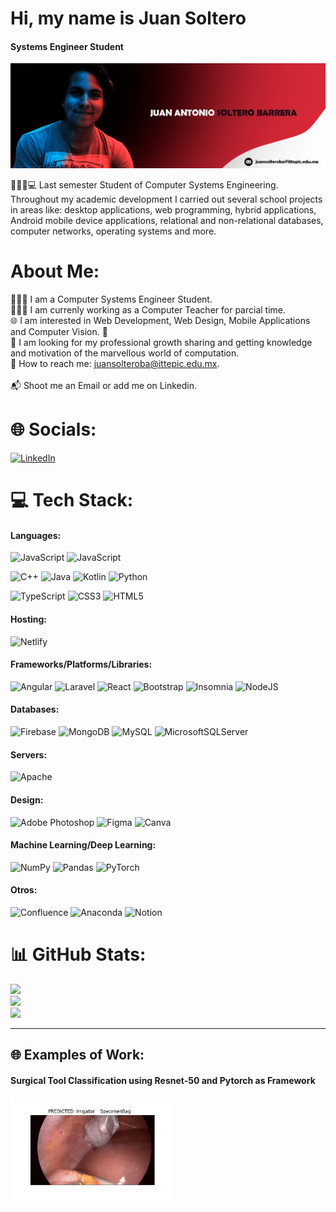 # Hi, my name is Juan Soltero
#### Systems Engineer Student
![Systems Engineer Student](Banner2JuanSoltero.png)


🧑🏽‍🏽‍💻 Last semester Student of Computer Systems Engineering. Throughout my academic development I carried out several school projects in areas like: desktop applications, web programming, hybrid applications, Android mobile device applications, relational and non-relational databases, computer networks, operating systems and more.

# About Me:
👨🏽‍💻 I am a Computer Systems Engineer Student. <br>👨🏽‍🏫 I am currenly working as a Computer Teacher for parcial time.<br>🌐 I am interested in Web Development, Web Design, Mobile Applications and Computer Vision. 🤖 <br>🤝 I am looking for my professional growth sharing and getting knowledge and motivation of the marvellous world of computation.<br>📧 How to reach me: juansolteroba@ittepic.edu.mx.<br><br>📬 Shoot me an Email or add me on Linkedin. 

# 🌐 Socials:
[![LinkedIn](https://img.shields.io/badge/LinkedIn-%230077B5.svg?logo=linkedin&logoColor=white)](https://linkedin.com/in/juansoltero) 

# 💻 Tech Stack:
#### Languages:
![JavaScript](https://img.shields.io/badge/-JavaScript-000?style=for-the-badge&logo=javascript)
![JavaScript](https://img.shields.io/badge/javascript-%23323330.svg?style=for-the-badge&logo=javascript&logoColor=red)

![C++](https://img.shields.io/badge/c++-%2300599C.svg?style=flat&logo=c%2B%2B&logoColor=white)
![Java](https://img.shields.io/badge/java-%23ED8B00.svg?style=flat&logo=java&logoColor=white) 
![Kotlin](https://img.shields.io/badge/kotlin-%230095D5.svg?style=flat&logo=kotlin&logoColor=white)
![Python](https://img.shields.io/badge/python-3670A0?style=flat&logo=python&logoColor=ffdd54)

![TypeScript](https://img.shields.io/badge/typescript-%23007ACC.svg?style=flat&logo=typescript&logoColor=white)
![CSS3](https://img.shields.io/badge/css3-%231572B6.svg?style=flat&logo=css3&logoColor=white) 
![HTML5](https://img.shields.io/badge/html5-%23E34F26.svg?style=flat&logo=html5&logoColor=white)
#### Hosting:
![Netlify](https://img.shields.io/badge/netlify-%23000000.svg?style=flat&logo=netlify&logoColor=#00C7B7)
#### Frameworks/Platforms/Libraries:
![Angular](https://img.shields.io/badge/angular-%23DD0031.svg?style=flate&logo=angular&logoColor=white)
![Laravel](https://img.shields.io/badge/laravel-%23FF2D20.svg?style=flat&logo=laravel&logoColor=white)
![React](https://img.shields.io/badge/react-%2320232a.svg?style=flat&logo=react&logoColor=%2361DAFB)
![Bootstrap](https://img.shields.io/badge/bootstrap-%23563D7C.svg?style=flat&logo=bootstrap&logoColor=white)
![Insomnia](https://img.shields.io/badge/Insomnia-black?style=flat&logo=insomnia&logoColor=5849BE)
![NodeJS](https://img.shields.io/badge/node.js-6DA55F?style=flat&logo=node.js&logoColor=white)
#### Databases:
![Firebase](https://img.shields.io/badge/firebase-%23039BE5.svg?style=flat&logo=firebase)
![MongoDB](https://img.shields.io/badge/MongoDB-%234ea94b.svg?style=flat&logo=mongodb&logoColor=white) 
![MySQL](https://img.shields.io/badge/mysql-%2300f.svg?style=flat&logo=mysql&logoColor=white)
![MicrosoftSQLServer](https://img.shields.io/badge/Microsoft%20SQL%20Sever-CC2927?style=flat&logo=microsoft%20sql%20server&logoColor=white)
#### Servers:
![Apache](https://img.shields.io/badge/apache-%23D42029.svg?style=flat&logo=apache&logoColor=white)
#### Design:
![Adobe Photoshop](https://img.shields.io/badge/adobephotoshop-%2331A8FF.svg?style=flat&logo=adobephotoshop&logoColor=white) 
![Figma](https://img.shields.io/badge/figma-%23F24E1E.svg?style=flat&logo=figma&logoColor=white)
![Canva](https://img.shields.io/badge/Canva-%2300C4CC.svg?style=flat&logo=Canva&logoColor=white) 	
#### Machine Learning/Deep Learning:
![NumPy](https://img.shields.io/badge/numpy-%23013243.svg?style=flat&logo=numpy&logoColor=white) 
![Pandas](https://img.shields.io/badge/pandas-%23150458.svg?style=flat&logo=pandas&logoColor=white) 
![PyTorch](https://img.shields.io/badge/PyTorch-%23EE4C2C.svg?style=flat&logo=PyTorch&logoColor=white)
#### Otros:
![Confluence](https://img.shields.io/badge/confluence-%23172BF4.svg?style=flat&logo=confluence&logoColor=white) 
![Anaconda](https://img.shields.io/badge/Anaconda-%2344A833.svg?style=flat&logo=anaconda&logoColor=white) 
![Notion](https://img.shields.io/badge/Notion-%23000000.svg?style=flat&logo=notion&logoColor=white)

 
# 📊 GitHub Stats:
![](https://github-readme-stats.vercel.app/api?username=JUANSOLTEROBARRERA&theme=tokyonight&hide_border=false&include_all_commits=true&count_private=true)<br/>
![](https://github-readme-streak-stats.herokuapp.com/?user=JUANSOLTEROBARRERA&theme=tokyonight&hide_border=false)<br/>
![](https://github-readme-stats.vercel.app/api/top-langs/?username=JUANSOLTEROBARRERA&theme=tokyonight&hide_border=false&include_all_commits=true&count_private=true&layout=compact)

---

<!-- Proudly created with GPRM ( https://gprm.itsvg.in ) -->

## 🌐 Examples of Work:
#### Surgical Tool Classification using Resnet-50 and Pytorch as Framework
<img src="Resnet50VideoPredictions.gif" width="256"/>
